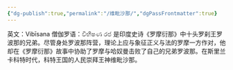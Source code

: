 ```yaml
---
{"dg-publish":true,"permalink":"/维毗沙那/","dgPassFrontmatter":true}
---
```


英文：Vibīsana
僧伽罗语：විභීෂණ රජ
是印度史诗《罗摩衍那》中十头罗刹王罗波那的兄弟。尽管身处罗波那阵营，理论上应与象征正义与法的罗摩一方作对，他却在《罗摩衍那》故事中协助了罗摩与哈奴曼击败了自己的兄弟罗波那。在斯里兰卡科特时代，科特王国的人民崇拜王神维毗沙那。